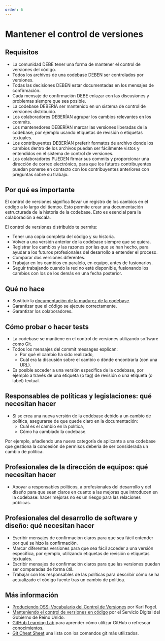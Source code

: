 ```yaml
---
order: 6
---
```


# Mantener el control de versiones

## Requisitos

* La comunidad DEBE tener una forma de mantener el control de versiones del código.
* Todos los archivos de una codebase DEBEN ser controlados por versiones.
* Todas las decisiones DEBEN estar documentadas en los mensajes de confirmación.
* Cada mensaje de confirmación DEBE enlazar con las discusiones y problemas siempre que sea posible.
* La codebase DEBERÍA ser mantenido en un sistema de control de versiones distribuido.
* Los colaboradores DEBERÍAN agrupar los cambios relevantes en los commits.
* Los mantenedores DEBERÍAN marcar las versiones liberadas de la codebase, por ejemplo usando etiquetas de revisión o etiquetas textuales.
* Los contribuyentes DEBERÍAN preferir formatos de archivo donde los cambios dentro de los archivos puedan ser fácilmente vistos y entendidos en el sistema de control de versiones.
* Los colaboradores PUEDEN firmar sus commits y proporcionar una dirección de correo electrónico, para que los futuros contribuyentes puedan ponerse en contacto con los contribuyentes anteriores con preguntas sobre su trabajo.

## Por qué es importante

El control de versiones significa llevar un registro de los cambios en el código a lo largo del tiempo. Esto permite crear una documentación estructurada de la historia de la codebase. Esto es esencial para la colaboración a escala.

El control de versiones distribuido te permite:

* Tener una copia completa del código y su historia.
* Volver a una versión anterior de la codebase siempre que se quiera.
* Registrar los cambios y las razones por las que se han hecho, para ayudar a los futuros profesionales del desarrollo a entender el proceso.
* Comparar dos versiones diferentes.
* Trabajar en los cambios en paralelo, en equipo, antes de fusionarlos.
* Seguir trabajando cuando la red no esté disponible, fusionando los cambios con los de los demás en una fecha posterior.

## Qué no hace

* Sustituir la [documentación de la madurez de la codebase](document-maturity.md).
* Garantizar que el código se ejecute correctamente.
* Garantizar los colaboradores.

## Cómo probar o hacer tests

* La codebase se mantiene en el control de versiones utilizando software como Git.
* Todos los mensajes del commit messages explican:
  * Por qué el cambio ha sido realizado,
  * Cuál era la discusión sobre el cambio o dónde encontrarla (con una URL).
* Es posible acceder a una versión específica de la codebase, por ejemplo a través de una etiqueta (o tag) de revisión o una etiqueta (o label) textual.

## Responsables de políticas y legislaciones: qué necesitan hacer

* Si se crea una nueva versión de la codebase debido a un cambio de política, asegurarse de que quede claro en la documentación:
  * Cuál es el cambio en la política,
  * Cómo ha cambiado la codebase.

Por ejemplo, añadiendo una nueva categoría de aplicante a una codebase que gestiona la concesión de permisos debería de ser considerada un cambio de política.

## Profesionales de la dirección de equipos: qué necesitan hacer

* Apoyar a responsables políticos, a profesionales del desarrollo y del diseño para que sean claros en cuanto a las mejoras que introducen en la codebase: hacer mejoras no es un riesgo para las relaciones públicas.

## Profesionales del desarrollo de software y diseño: qué necesitan hacer

* Escribir mensajes de confirmación claros para que sea fácil entender por qué se hizo la confirmación.
* Marcar diferentes versiones para que sea fácil acceder a una versión específica, por ejemplo, utilizando etiquetas de revisión o etiquetas textuales.
* Escribir mensajes de confirmación claros para que las versiones puedan ser comparadas de forma útil.
* Trabajar con los responsables de las políticas para describir cómo se ha actualizado el código fuente tras un cambio de política.

## Más información

* [Produciendo OSS: Vocabulario del Control de Versiones](https://producingoss.com/en/vc.html#vc-vocabulary) por Karl Fogel.
* [Manteniendo el control de versiones en código](https://www.gov.uk/service-manual/technology/maintaining-version-control-in-coding) por el Servicio Digital del Gobierno de Reino Unido.
* [GitHub Learning Lab](https://lab.github.com/) para aprender cómo utilizar GitHub o refrescar conocimientos.
* [Git Cheat Sheet](https://education.github.com/git-cheat-sheet-education.pdf) una lista con los comandos git más utilizados.
